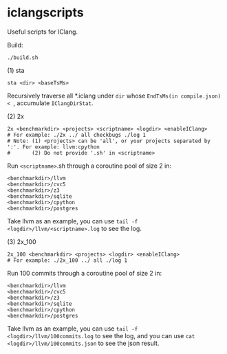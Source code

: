 # iclangscripts
Useful scripts for IClang.

Build:

```shell
./build.sh
```

(1) sta

```shell
sta <dir> <baseTsMs>
```

Recursively traverse all *.iclang under `dir` whose `EndTsMs(in compile.json) < `, accumulate `IClangDirStat`.

(2) 2x

```shell
2x <benchmarkdir> <projects> <scriptname> <logdir> <enableIClang>
# For example: ./2x ../ all checkbugs ./log 1
# Note: (1) <projects> can be 'all', or your projects separated by ':'. For example: llvm:cpython
#       (2) Do not provide '.sh' in <scriptname>
```

Run `<scriptname>`.sh through a coroutine pool of size 2 in:

```shell
<benchmarkdir>/llvm
<benchmarkdir>/cvc5
<benchmarkdir>/z3
<benchmarkdir>/sqlite
<benchmarkdir>/cpython
<benchmarkdir>/postgres
```

Take llvm as an example, you can use `tail -f <logdir>/llvm/<scriptname>.log` to see the log.

(3) 2x_100

```shell
2x_100 <benchmarkdir> <projects> <logdir> <enableIClang>
# For example: ./2x_100 ../ all ./log 1
```

Run 100 commits through a coroutine pool of size 2 in:

```shell
<benchmarkdir>/llvm
<benchmarkdir>/cvc5
<benchmarkdir>/z3
<benchmarkdir>/sqlite
<benchmarkdir>/cpython
<benchmarkdir>/postgres
```

Take llvm as an example, you can use `tail -f <logdir>/llvm/100commits.log` to see the log,
and you can use `cat <logdir>/llvm/100commits.json` to see the json result.